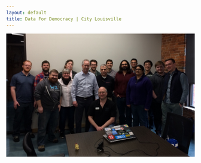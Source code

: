 ```yaml
---
layout: default 
title: Data For Democracy | City Louisville
---
```


![Louisvillians with Mayor Fisher](../images/data4dem.jpg)
